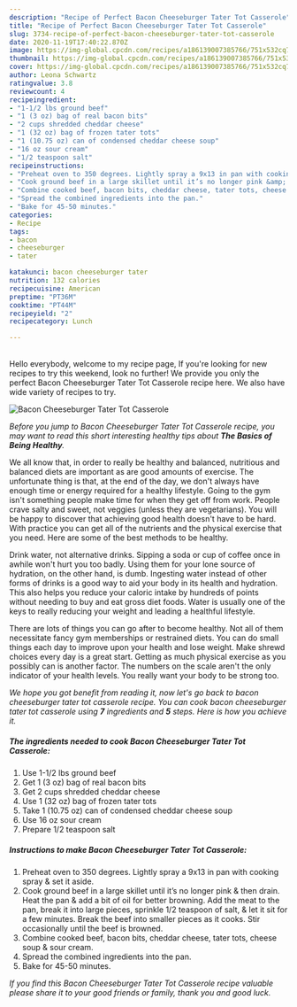 ```yaml
---
description: "Recipe of Perfect Bacon Cheeseburger Tater Tot Casserole"
title: "Recipe of Perfect Bacon Cheeseburger Tater Tot Casserole"
slug: 3734-recipe-of-perfect-bacon-cheeseburger-tater-tot-casserole
date: 2020-11-19T17:40:22.870Z
image: https://img-global.cpcdn.com/recipes/a186139007385766/751x532cq70/bacon-cheeseburger-tater-tot-casserole-recipe-main-photo.jpg
thumbnail: https://img-global.cpcdn.com/recipes/a186139007385766/751x532cq70/bacon-cheeseburger-tater-tot-casserole-recipe-main-photo.jpg
cover: https://img-global.cpcdn.com/recipes/a186139007385766/751x532cq70/bacon-cheeseburger-tater-tot-casserole-recipe-main-photo.jpg
author: Leona Schwartz
ratingvalue: 3.8
reviewcount: 4
recipeingredient:
- "1-1/2 lbs ground beef"
- "1 (3 oz) bag of real bacon bits"
- "2 cups shredded cheddar cheese"
- "1 (32 oz) bag of frozen tater tots"
- "1 (10.75 oz) can of condensed cheddar cheese soup"
- "16 oz sour cream"
- "1/2 teaspoon salt"
recipeinstructions:
- "Preheat oven to 350 degrees. Lightly spray a 9x13 in pan with cooking spray &amp; set it aside."
- "Cook ground beef in a large skillet until it’s no longer pink &amp; then drain. Heat the pan &amp; add a bit of oil for better browning. Add the meat to the pan, break it into large pieces, sprinkle 1/2 teaspoon of salt, &amp; let it sit for a few minutes. Break the beef into smaller pieces as it cooks. Stir occasionally until the beef is browned."
- "Combine cooked beef, bacon bits, cheddar cheese, tater tots, cheese soup &amp; sour cream."
- "Spread the combined ingredients into the pan."
- "Bake for 45-50 minutes."
categories:
- Recipe
tags:
- bacon
- cheeseburger
- tater

katakunci: bacon cheeseburger tater 
nutrition: 132 calories
recipecuisine: American
preptime: "PT36M"
cooktime: "PT44M"
recipeyield: "2"
recipecategory: Lunch

---
```

<br>
Hello everybody, welcome to my recipe page, If you're looking for new recipes to try this weekend, look no further! We provide you only the perfect Bacon Cheeseburger Tater Tot Casserole recipe here. We also have wide variety of recipes to try.
<br>


![Bacon Cheeseburger Tater Tot Casserole](https://img-global.cpcdn.com/recipes/a186139007385766/751x532cq70/bacon-cheeseburger-tater-tot-casserole-recipe-main-photo.jpg)

<i>Before you jump to Bacon Cheeseburger Tater Tot Casserole recipe, you may want to read this short interesting healthy tips about <strong>The Basics of Being Healthy</strong>.</i>

We all know that, in order to really be healthy and balanced, nutritious and balanced diets are important as are good amounts of exercise. The unfortunate thing is that, at the end of the day, we don't always have enough time or energy required for a healthy lifestyle. Going to the gym isn't something people make time for when they get off from work. People crave salty and sweet, not veggies (unless they are vegetarians). You will be happy to discover that achieving good health doesn't have to be hard. With practice you can get all of the nutrients and the physical exercise that you need. Here are some of the best methods to be healthy.

Drink water, not alternative drinks. Sipping a soda or cup of coffee once in awhile won't hurt you too badly. Using them for your lone source of hydration, on the other hand, is dumb. Ingesting water instead of other forms of drinks is a good way to aid your body in its health and hydration. This also helps you reduce your caloric intake by hundreds of points without needing to buy and eat gross diet foods. Water is usually one of the keys to really reducing your weight and leading a healthful lifestyle.

There are lots of things you can go after to become healthy. Not all of them necessitate fancy gym memberships or restrained diets. You can do small things each day to improve upon your health and lose weight. Make shrewd choices every day is a great start. Getting as much physical exercise as you possibly can is another factor. The numbers on the scale aren't the only indicator of your health levels. You really want your body to be strong too. 


<i>We hope you got benefit from reading it, now let's go back to bacon cheeseburger tater tot casserole recipe. You can cook bacon cheeseburger tater tot casserole using <strong>7</strong> ingredients and <strong>5</strong> steps. Here is how you achieve it.
</i>

##### The ingredients needed to cook Bacon Cheeseburger Tater Tot Casserole:

1. Use 1-1/2 lbs ground beef
1. Get 1 (3 oz) bag of real bacon bits
1. Get 2 cups shredded cheddar cheese
1. Use 1 (32 oz) bag of frozen tater tots
1. Take 1 (10.75 oz) can of condensed cheddar cheese soup
1. Use 16 oz sour cream
1. Prepare 1/2 teaspoon salt


##### Instructions to make Bacon Cheeseburger Tater Tot Casserole:

1. Preheat oven to 350 degrees. Lightly spray a 9x13 in pan with cooking spray &amp; set it aside.
1. Cook ground beef in a large skillet until it’s no longer pink &amp; then drain. Heat the pan &amp; add a bit of oil for better browning. Add the meat to the pan, break it into large pieces, sprinkle 1/2 teaspoon of salt, &amp; let it sit for a few minutes. Break the beef into smaller pieces as it cooks. Stir occasionally until the beef is browned.
1. Combine cooked beef, bacon bits, cheddar cheese, tater tots, cheese soup &amp; sour cream.
1. Spread the combined ingredients into the pan.
1. Bake for 45-50 minutes.


<i>If you find this Bacon Cheeseburger Tater Tot Casserole recipe valuable please share it to your good friends or family, thank you and good luck.</i>
